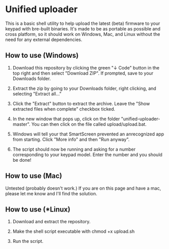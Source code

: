 # Unified uploader

This is a basic shell utility to help upload the latest (beta) firmware to your keypad with bre-built binaries. It's made to be as portable as possible and cross platform, so it should work on Windows, Mac, and Linux without the need for any external dependencies.

## How to use (Windows)

1. Download this repository by clicking the green "↓ Code" button in the top right and then select "Download ZIP". If prompted, save to your Downloads folder.

2. Extract the zip by going to your Downloads folder, right clicking, and selecting "Extract all..."

3. Click the "Extract" button to extract the archive. Leave the "Show extracted files when complete" checkbox ticked.

4. In the new window that pops up, click on the folder "unified-uploader-master". You can then click on the file called upload/upload.bat.

5. Windows will tell your that SmartScreen prevented an anrecognized app from starting. Click "More info" and then "Run anyway".

6. The script should now be running and asking for a number corresponding to your keypad model. Enter the number and you should be done!

## How to use (Mac)

Untested (probably doesn't work.) If you are on this page and have a mac, please let me know and I'll find the solution.

## How to use (*Linux)

1. Download and extract the repository.

2. Make the shell script executable with chmod +x upload.sh

3. Run the script.
